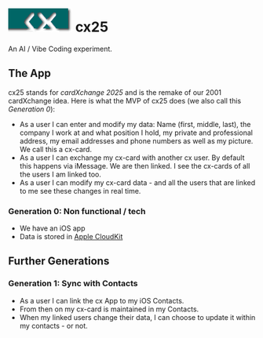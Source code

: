 # ![Original cardXchange logo](docs/history/CX_3.gif)  cx25

An AI / Vibe Coding experiment. 

## The App 

cx25 stands for _cardXchange 2025_ and is the remake of our 2001 cardXchange idea. Here is what the MVP of cx25 does (we also call this _Generation 0_):

* As a user I can enter and modify my data: Name (first, middle, last), the company I work at and what position I hold, my private and professional address, my email addresses and phone numbers as well as my picture. We call this a cx-card.
* As a user I can exchange my cx-card with another cx user. By default this happens via iMessage.  We are then linked. I see the cx-cards of all the users I am linked too.
* As a user I can modify my cx-card data - and all the users that are linked to me see these changes in real time.

### Generation 0: Non functional / tech

* We have an iOS app
* Data is stored in [Apple CloudKit](https://developer.apple.com/icloud/cloudkit/)

## Further Generations

### Generation 1: Sync with Contacts

* As a user I can link the cx App to my iOS Contacts. 
* From then on my cx-card is maintained in my Contacts.
* When my linked users change their data, I can choose to update it within my contacts - or not.


